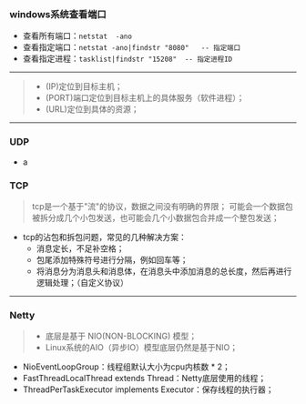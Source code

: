 ### windows系统查看端口
- 查看所有端口：`netstat  -ano`
- 查看指定端口：`netstat -ano|findstr "8080"   -- 指定端口`
- 查看指定进程：`tasklist|findstr "15208"  -- 指定进程ID`
---
> - (IP)定位到目标主机；
> - (PORT)端口定位到目标主机上的具体服务（软件进程）；
> - (URL)定位到具体的资源；
---
### UDP
- a
### TCP
> tcp是一个基于"流"的协议，数据之间没有明确的界限；
    可能会一个数据包被拆分成几个小包发送，也可能会几个小数据包合并成一个整包发送；
- tcp的沾包和拆包问题，常见的几种解决方案：
    - 消息定长，不足补空格；
    - 包尾添加特殊符号进行分隔，例如回车等；
    - 将消息分为消息头和消息体，在消息头中添加消息的总长度，然后再进行逻辑处理；（自定义协议）
---
### Netty
> - 底层是基于 NIO(NON-BLOCKING) 模型；
> - Linux系统的AIO（异步IO）模型底层仍然是基于NIO；
- NioEventLoopGroup：线程组默认大小为cpu内核数 * 2；
- FastThreadLocalThread extends Thread：Netty底层使用的线程；
- ThreadPerTaskExecutor implements Executor：保存线程的执行器；
